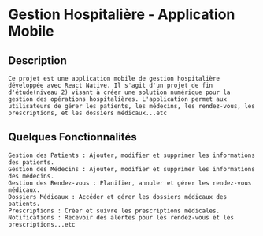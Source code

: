 # Gestion Hospitalière - Application Mobile
## Description
    Ce projet est une application mobile de gestion hospitalière développée avec React Native. Il s'agit d'un projet de fin d'étude(niveau 2) visant à créer une solution numérique pour la gestion des opérations hospitalières. L'application permet aux utilisateurs de gérer les patients, les médecins, les rendez-vous, les prescriptions, et les dossiers médicaux...etc

## Quelques Fonctionnalités
    Gestion des Patients : Ajouter, modifier et supprimer les informations des patients.
    Gestion des Médecins : Ajouter, modifier et supprimer les informations des médecins.
    Gestion des Rendez-vous : Planifier, annuler et gérer les rendez-vous médicaux.
    Dossiers Médicaux : Accéder et gérer les dossiers médicaux des patients.
    Prescriptions : Créer et suivre les prescriptions médicales.
    Notifications : Recevoir des alertes pour les rendez-vous et les prescriptions...etc